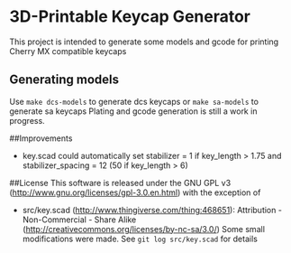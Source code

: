 3D-Printable Keycap Generator
=============================
This project is intended to generate some models and gcode for printing Cherry MX compatible keycaps

## Generating models
Use `make dcs-models` to generate dcs keycaps or `make sa-models` to generate sa keycaps
Plating and gcode generation is still a work in progress.

##Improvements
 * key.scad could automatically set stabilizer = 1 if key_length > 1.75 and stabilizer_spacing = 12 (50 if key_length > 6)

##License
This software is released under the GNU GPL v3 (http://www.gnu.org/licenses/gpl-3.0.en.html)
 with the exception of
 * src/key.scad (http://www.thingiverse.com/thing:468651): Attribution - Non-Commercial - Share Alike (http://creativecommons.org/licenses/by-nc-sa/3.0/)   Some small modifications were made.  See `git log src/key.scad` for details
